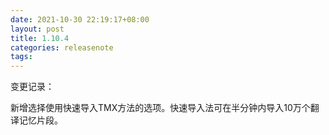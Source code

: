 ```yaml
---
date: 2021-10-30 22:19:17+08:00
layout: post
title: 1.10.4
categories: releasenote
tags: 
---
```


变更记录：

新增选择使用快速导入TMX方法的选项。快速导入法可在半分钟内导入10万个翻译记忆片段。



